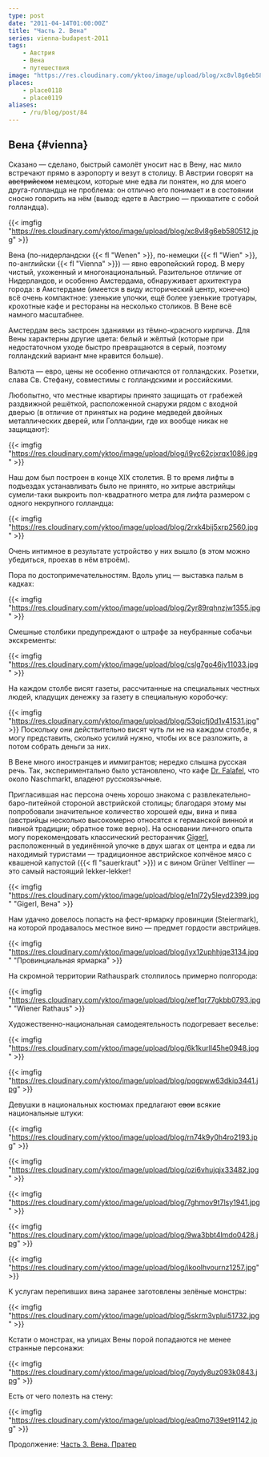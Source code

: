 ```yaml
---
type: post
date: "2011-04-14T01:00:00Z"
title: "Часть 2. Вена"
series: vienna-budapest-2011
tags:
    - Австрия
    - Вена
    - путешествия
image: "https://res.cloudinary.com/yktoo/image/upload/blog/xc8vl8g6eb580512.jpg"
places:
    - place0118
    - place0119
aliases:
    - /ru/blog/post/84
---
```


## Вена {#vienna}

Сказано — сделано, быстрый самолёт уносит нас в Вену, нас мило встречают прямо в аэропорту и везут в столицу. В Австрии говорят на ~~австрийском~~ немецком, которые мне едва ли понятен, но для моего друга-голландца не проблема: он отлично его понимает и в состоянии сносно говорить на нём (вывод: едете в Австрию — прихватите с собой голландца).

{{< imgfig "https://res.cloudinary.com/yktoo/image/upload/blog/xc8vl8g6eb580512.jpg" >}}

<!--more-->

Вена (по-нидерландски {{< fl "Wenen" >}}, по-немецки {{< fl "Wien" >}}, по-английски {{< fl "Vienna" >}}) — явно европейский город. В меру чистый, ухоженный и многонациональный. Разительное отличие от Нидерландов, и особенно Амстердама, обнаруживает архитектура города: в Амстердаме (имеется в виду исторический центр, конечно) всё очень компактное: узенькие улочки, ещё более узенькие тротуары, крохотные кафе и рестораны на несколько столиков. В Вене всё намного масштабнее.

Амстердам весь застроен зданиями из тёмно-красного кирпича. Для Вены характерны другие цвета: белый и жёлтый (которые при недостаточном уходе быстро превращаются в серый, поэтому голландский вариант мне нравится больше).

Валюта — евро, цены не особенно отличаются от голландских. Розетки, слава Св. Стефану, совместимы с голландскими и российскими.

Любопытно, что местные квартиры принято защищать от грабежей раздвижной решёткой, расположенной снаружи рядом с входной дверью (в отличие от принятых на родине медведей двойных металлических дверей, или Голландии, где их вообще никак не защищают):

{{< imgfig "https://res.cloudinary.com/yktoo/image/upload/blog/i9yc62cjxrqx1086.jpg" >}}

Наш дом был построен в конце XIX столетия. В то время лифты в подъездах устанавливать было не принято, но хитрые австрийцы сумели-таки выкроить пол-квадратного метра для лифта размером с одного некрупного голландца:

{{< imgfig "https://res.cloudinary.com/yktoo/image/upload/blog/2rxk4bij5xrp2560.jpg" >}}

Очень интимное в результате устройство у них вышло (в этом можно убедиться, проехав в нём втроём).

Пора по достопримечательностям. Вдоль улиц — выставка пальм в кадках:

{{< imgfig "https://res.cloudinary.com/yktoo/image/upload/blog/2yr89rqhnzjw1355.jpg" >}}

Смешные столбики предупреждают о штрафе за неубранные собачьи экскременты:

{{< imgfig "https://res.cloudinary.com/yktoo/image/upload/blog/cslg7go46jv11033.jpg" >}}

На каждом столбе висят газеты, рассчитанные на специальных честных людей, кладущих денежку за газету в специальную коробочку:

{{< imgfig "https://res.cloudinary.com/yktoo/image/upload/blog/53qicfj0d1v41531.jpg" >}}
Поскольку они действительно висят чуть ли не на каждом столбе, я могу представить, сколько усилий нужно, чтобы их все разложить, а потом собрать деньги за них.

В Вене много иностранцев и иммигрантов; нередко слышна русская речь. Так, экспериментально было установлено, что кафе [Dr. Falafel](http://www.dr-falafel.at/), что около Naschmarkt, владеют русскоязычные.

Пригласившая нас персона очень хорошо знакома с развлекательно-баро-питейной стороной австрийской столицы; благодаря этому мы попробовали значительное количество хорошей еды, вина и пива (австрийцы несколько высокомерно относятся к германской винной и пивной традиции; обратное тоже верно). На основании личного опыта могу порекомендовать классический ресторанчик [Gigerl](http://maps.google.com/maps/place?fb=1&hq=gigerl&hnear=Vienna,+Austria&cid=17203199526655637556&z=14), расположенный в уединённой улочке в двух шагах от центра и едва ли находимый туристами — традиционное австрийское копчёное мясо с квашеной капустой ({{< fl "sauerkraut" >}}) и с вином Grüner Veltliner — это самый настоящий lekker-lekker!

{{< imgfig "https://res.cloudinary.com/yktoo/image/upload/blog/e1nl72y5leyd2399.jpg" "Gigerl, Вена" >}}

Нам удачно довелось попасть на фест-ярмарку провинции (Steiermark), на которой продавалось местное вино — предмет гордости австрийцев.

{{< imgfig "https://res.cloudinary.com/yktoo/image/upload/blog/iyx12uphhjqe3134.jpg" "Провинциальная ярмарка" >}}

На скромной территории Rathauspark столпилось примерно полгорода:

{{< imgfig "https://res.cloudinary.com/yktoo/image/upload/blog/xef1qr77gkbb0793.jpg" "Wiener Rathaus" >}}

Художественно-национальная самодеятельность подогревает веселье:

{{< imgfig "https://res.cloudinary.com/yktoo/image/upload/blog/6k1kurll45he0948.jpg" >}}

{{< imgfig "https://res.cloudinary.com/yktoo/image/upload/blog/pqgpww63dkip3441.jpg" >}}

Девушки в национальных костюмах предлагают ~~свои~~ всякие национальные штуки:

{{< imgfig "https://res.cloudinary.com/yktoo/image/upload/blog/rn74k9y0h4ro2193.jpg" >}}

{{< imgfig "https://res.cloudinary.com/yktoo/image/upload/blog/ozi6vhujqjx33482.jpg" >}}

{{< imgfig "https://res.cloudinary.com/yktoo/image/upload/blog/7ghmov9t7lsy1941.jpg" >}}

{{< imgfig "https://res.cloudinary.com/yktoo/image/upload/blog/9wa3bbt4lmdo0428.jpg" >}}

{{< imgfig "https://res.cloudinary.com/yktoo/image/upload/blog/ikoolhvournz1257.jpg" >}}

К услугам перепивших вина заранее заготовлены зелёные монстры:

{{< imgfig "https://res.cloudinary.com/yktoo/image/upload/blog/5skrm3vplui51732.jpg" >}}

Кстати о монстрах, на улицах Вены порой попадаются не менее странные персонажи:

{{< imgfig "https://res.cloudinary.com/yktoo/image/upload/blog/7qydy8uz093k0843.jpg" >}}

Есть от чего полезть на стену:

{{< imgfig "https://res.cloudinary.com/yktoo/image/upload/blog/ea0mo7l39et91142.jpg" >}}

Продолжение: [Часть 3. Вена. Пратер](0085)
